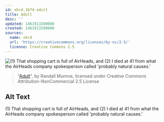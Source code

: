 ```yaml
---
id: xkcd.1674-adult
title: Adult
desc: ''
updated: 1461913200000
created: 1461913200000
sources:
  name: xkcd
  url: 'https://creativecommons.org/licenses/by-nc/2.5/'
  license: Creative Commons 2.5
---
```

![(1) That shopping cart is full of AirHeads, and (2) I died at 41 from what the AirHeads company spokesperson called 'probably natural causes.'](https://imgs.xkcd.com/comics/adult.png)
> "[Adult](https://xkcd.com/1674/)", by Randall Munroe, licensed under Creative Commons Attribution-NonCommercial 2.5 License

## Alt Text
(1) That shopping cart is full of AirHeads, and (2) I died at 41 from what the AirHeads company spokesperson called 'probably natural causes.'
